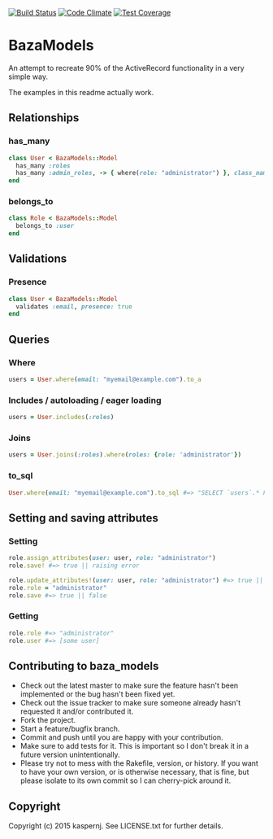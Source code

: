 [![Build Status](https://api.shippable.com/projects/5506810c5ab6cc13529b84bf/badge?branchName=master)](https://app.shippable.com/projects/5506810c5ab6cc13529b84bf/builds/latest)
[![Code Climate](https://codeclimate.com/github/kaspernj/baza_models/badges/gpa.svg)](https://codeclimate.com/github/kaspernj/baza_models)
[![Test Coverage](https://codeclimate.com/github/kaspernj/baza_models/badges/coverage.svg)](https://codeclimate.com/github/kaspernj/baza_models)

# BazaModels

An attempt to recreate 90% of the ActiveRecord functionality in a very simple way.

The examples in this readme actually work.

## Relationships

### has_many
```ruby
class User < BazaModels::Model
  has_many :roles
  has_many :admin_roles, -> { where(role: "administrator") }, class_name: "Role"
end
```

### belongs_to
```ruby
class Role < BazaModels::Model
  belongs_to :user
end
```

## Validations

### Presence
```ruby
class User < BazaModels::Model
  validates :email, presence: true
end
```

## Queries

### Where
```ruby
users = User.where(email: "myemail@example.com").to_a
```

### Includes / autoloading / eager loading
```ruby
users = User.includes(:roles)
```

### Joins
```ruby
users = User.joins(:roles).where(roles: {role: 'administrator'})
```

### to_sql
```ruby
User.where(email: "myemail@example.com").to_sql #=> "SELECT `users`.* FROM..."
```

## Setting and saving attributes

### Setting
```ruby
role.assign_attributes(user: user, role: "administrator")
role.save! #=> true || raising error

role.update_attributes!(user: user, role: "administrator") #=> true || raising error
role.role = "administrator"
role.save #=> true || false
```

### Getting
```ruby
role.role #=> "administrator"
role.user #=> [some user]
```

## Contributing to baza_models

* Check out the latest master to make sure the feature hasn't been implemented or the bug hasn't been fixed yet.
* Check out the issue tracker to make sure someone already hasn't requested it and/or contributed it.
* Fork the project.
* Start a feature/bugfix branch.
* Commit and push until you are happy with your contribution.
* Make sure to add tests for it. This is important so I don't break it in a future version unintentionally.
* Please try not to mess with the Rakefile, version, or history. If you want to have your own version, or is otherwise necessary, that is fine, but please isolate to its own commit so I can cherry-pick around it.

## Copyright

Copyright (c) 2015 kaspernj. See LICENSE.txt for
further details.


